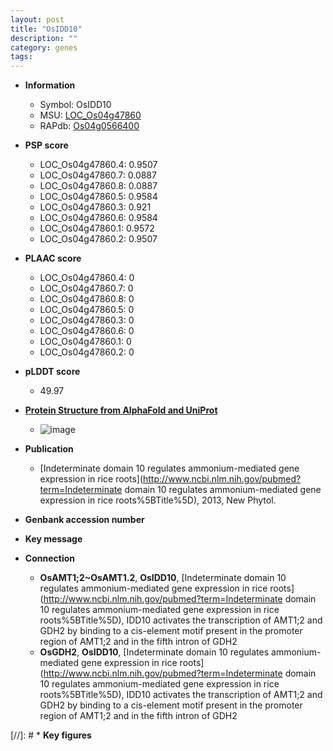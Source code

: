 ```yaml
---
layout: post
title: "OsIDD10"
description: ""
category: genes
tags: 
---
```


* **Information**  
    + Symbol: OsIDD10  
    + MSU: [LOC_Os04g47860](http://rice.plantbiology.msu.edu/cgi-bin/ORF_infopage.cgi?orf=LOC_Os04g47860)  
    + RAPdb: [Os04g0566400](http://rapdb.dna.affrc.go.jp/viewer/gbrowse_details/irgsp1?name=Os04g0566400)  

* **PSP score**  
    + LOC_Os04g47860.4: 0.9507 
    + LOC_Os04g47860.7: 0.0887 
    + LOC_Os04g47860.8: 0.0887 
    + LOC_Os04g47860.5: 0.9584 
    + LOC_Os04g47860.3: 0.921 
    + LOC_Os04g47860.6: 0.9584 
    + LOC_Os04g47860.1: 0.9572 
    + LOC_Os04g47860.2: 0.9507 

* **PLAAC score**  
    + LOC_Os04g47860.4: 0 
    + LOC_Os04g47860.7: 0 
    + LOC_Os04g47860.8: 0 
    + LOC_Os04g47860.5: 0 
    + LOC_Os04g47860.3: 0 
    + LOC_Os04g47860.6: 0 
    + LOC_Os04g47860.1: 0 
    + LOC_Os04g47860.2: 0 

* **pLDDT score**
    + 49.97

* **[Protein Structure from AlphaFold and UniProt](https://www.uniprot.org/uniprotkb/A0A0P0WDK4/entry#structure)**
    + ![image](https://ricepsp.github.io/images/A/AF-A0A0P0WDK4-F1.png)

* **Publication**  
    + [Indeterminate domain 10 regulates ammonium-mediated gene expression in rice roots](http://www.ncbi.nlm.nih.gov/pubmed?term=Indeterminate domain 10 regulates ammonium-mediated gene expression in rice roots%5BTitle%5D), 2013, New Phytol.

* **Genbank accession number**  

* **Key message**  

* **Connection**  
    + __OsAMT1;2~OsAMT1.2__, __OsIDD10__, [Indeterminate domain 10 regulates ammonium-mediated gene expression in rice roots](http://www.ncbi.nlm.nih.gov/pubmed?term=Indeterminate domain 10 regulates ammonium-mediated gene expression in rice roots%5BTitle%5D), IDD10 activates the transcription of AMT1;2 and GDH2 by binding to a cis-element motif present in the promoter region of AMT1;2 and in the fifth intron of GDH2
    + __OsGDH2__, __OsIDD10__, [Indeterminate domain 10 regulates ammonium-mediated gene expression in rice roots](http://www.ncbi.nlm.nih.gov/pubmed?term=Indeterminate domain 10 regulates ammonium-mediated gene expression in rice roots%5BTitle%5D), IDD10 activates the transcription of AMT1;2 and GDH2 by binding to a cis-element motif present in the promoter region of AMT1;2 and in the fifth intron of GDH2

[//]: # * **Key figures**  


